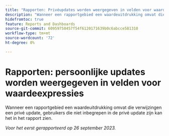 ```yaml
---
title: "Rapporten: Privéupdates worden weergegeven in velden voor waardeexpressie"
description: "Wanneer een rapportgebied een waardeuitdrukking omvat die een privé update van verwijzingen voorziet, kunnen de gebruikers die niet inbegrepen in de privé update het in het rapport zien."
hidefromtoc: true
feature: Reports and Dashboards
source-git-commit: 60959758457f54f6120171639b0c6abcce581310
workflow-type: tm+mt
source-wordcount: '72'
ht-degree: 0%

---
```



# Rapporten: persoonlijke updates worden weergegeven in velden voor waardeexpressies

Wanneer een rapportgebied een waardeuitdrukking omvat die verwijzingen een privé update, gebruikers die niet inbegrepen in de privé update zijn kan het in het rapport zien.

_Voor het eerst gerapporteerd op 26 september 2023._
